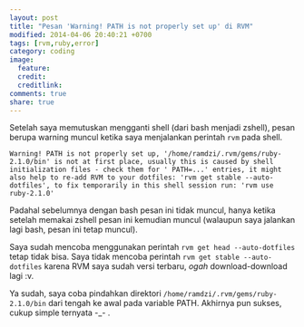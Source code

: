```yaml
---
layout: post
title: "Pesan 'Warning! PATH is not properly set up' di RVM"
modified: 2014-04-06 20:40:21 +0700
tags: [rvm,ruby,error]
category: coding
image:
  feature: 
  credit: 
  creditlink: 
comments: true
share: true
---
```


Setelah saya memutuskan mengganti shell (dari bash menjadi zshell), pesan berupa warning muncul ketika saya menjalankan perintah `rvm` pada shell.

    Warning! PATH is not properly set up, '/home/ramdzi/.rvm/gems/ruby-2.1.0/bin' is not at first place, usually this is caused by shell initialization files - check them for ' PATH=...' entries, it might also help to re-add RVM to your dotfiles: 'rvm get stable --auto-dotfiles', to fix temporarily in this shell session run: 'rvm use ruby-2.1.0'

Padahal sebelumnya dengan bash pesan ini tidak muncul, hanya ketika setelah memakai zshell pesan ini kemudian muncul (walaupun saya jalankan lagi bash, pesan ini tetap muncul).

Saya sudah mencoba menggunakan perintah `rvm get head --auto-dotfiles` tetap tidak bisa. Saya tidak mencoba perintah `rvm get stable --auto-dotfiles` karena RVM saya sudah versi terbaru, *ogah* download-download lagi :v.

Ya sudah, saya coba pindahkan direktori `/home/ramdzi/.rvm/gems/ruby-2.1.0/bin` dari tengah ke awal pada variable PATH. Akhirnya pun sukses, cukup simple ternyata -_- .